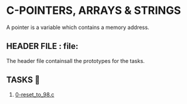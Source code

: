 # C-POINTERS, ARRAYS & STRINGS

A pointer is a variable which contains a memory address.

## HEADER FILE : file:
The header file containsall the prototypes for the tasks.

## TASKS :page_with_curl:

1. [0-reset_to_98.c](https://github.com/Chifund0/alx-low_level_programming/blob/master/0x05-pointers_arrays_strings/0-reset_to_98.c) 
